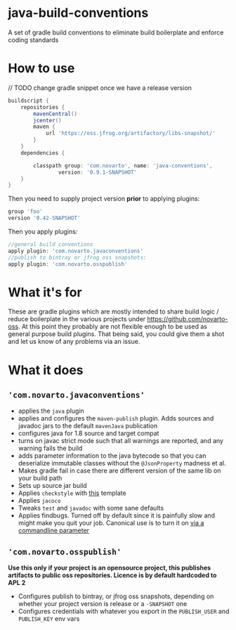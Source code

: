 # java-build-conventions
A set of gradle build conventions to eliminate build boilerplate and enforce coding standards

# How to use
// TODO change gradle snippet once we have a release version
```groovy
buildscript {
    repositories {
        mavenCentral()
        jcenter()
        maven {
            url 'https://oss.jfrog.org/artifactory/libs-snapshot/'
        }
    }
    dependencies {

        classpath group: 'com.novarto', name: 'java-conventions',
                version: '0.9.1-SNAPSHOT'
    }
}
```

Then you need to supply project version **prior** to applying plugins:
```groovy
group 'foo'
version '0.42-SNAPSHOT'
```

Then you apply plugins:
```groovy
//general build conventions
apply plugin: 'com.novarto.javaconventions'
//publish to bintray or jfrog oss snapshots:
apply plugin: 'com.novarto.osspublish'
```

# What it's for
These are gradle plugins which are mostly intended to share build logic / reduce boilerplate in the various projects under https://github.com/novarto-oss. At this point they probably are not flexible enough to be used as general purpose build plugins. That being said, you could give them a shot and let us know of any problems via an issue.

# What it does

## `'com.novarto.javaconventions'`
* applies the `java` plugin
* applies and configures the `maven-publish` plugin. Adds sources and javadoc jars to the default `mavenJava` publication
* configures java for 1.8 source and target compat
* turns on javac strict mode such that all warnings are reported, and any warning fails the build
* adds parameter information to the java bytecode so that you can deserialize immutable classes without the `@JsonProperty` madness et al.
* Makes gradle fail in case there are different version of the same lib on your build path
* Sets up source jar build
* Applies `checkstyle` with [this](https://github.com/novarto-oss/java-build-conventions/blob/master/src/main/resources/checkstyle_config.xml) template
* Applies `jacoco`
* Tweaks `test` and `javadoc` with some sane defaults
* Applies findbugs. Turned off by default since it is painfully slow and might make you quit your job. Canonical use is to turn it on [via a commandline parameter](https://github.com/novarto-oss/java-build-conventions/blob/master/javaconventions-example/build.gradle#L20) 

## `'com.novarto.osspublish'`
**Use this only if your project is an opensource project, this publishes artifacts to public oss repositories. Licence
is by default hardcoded to APL 2**

* Configures publish to bintray, or jfrog oss snapshots, depending on whether your project version is release or a `-SNAPSHOT` one
* Configures credentials with whatever you export in the `PUBLISH_USER` and `PUBLISH_KEY` env vars


